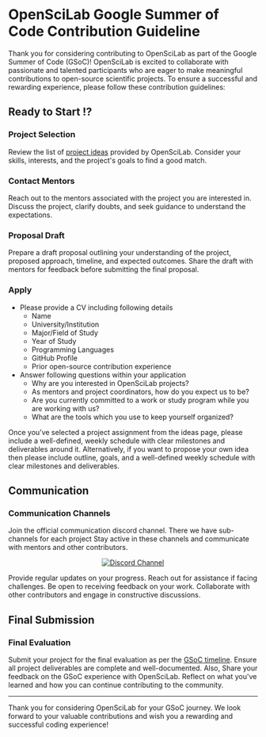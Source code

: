 # OpenSciLab Google Summer of Code Contribution Guideline

Thank you for considering contributing to OpenSciLab as part of the Google Summer of Code (GSoC)! OpenSciLab is excited to collaborate with passionate and talented participants who are eager to make meaningful contributions to open-source scientific projects. To ensure a successful and rewarding experience, please follow these contribution guidelines:

## Ready to Start !?

### Project Selection
Review the list of [project ideas](https://github.com/openscilab/GSoC2024/blob/main/IDEAS.md) provided by OpenSciLab. Consider your skills, interests, and the project's goals to find a good match.

### Contact Mentors
Reach out to the mentors associated with the project you are interested in. Discuss the project, clarify doubts, and seek guidance to understand the expectations.

### Proposal Draft
Prepare a draft proposal outlining your understanding of the project, proposed approach, timeline, and expected outcomes. Share the draft with mentors for feedback before submitting the final proposal.

### Apply
* Please provide a CV including following details
    * Name
    * University/Institution
    * Major/Field of Study
    * Year of Study
    * Programming Languages
    * GitHub Profile
    * Prior open-source contribution experience
* Answer following questions within your application
    * Why are you interested in OpenSciLab projects?
    * As mentors and project coordinators, how do you expect us to be?
    * Are you currently committed to a work or study program while you are working with us?
    * What are the tools which you use to keep yourself organized?

Once you’ve selected a project assignment from the ideas page, please include a well-defined, weekly schedule with clear milestones and deliverables around it. Alternatively, if you want to propose your own idea then please include outline, goals, and a well-defined weekly schedule with clear milestones and deliverables.

## Communication

### Communication Channels
Join the official communication discord channel. There we have sub-channels for each project
Stay active in these channels and communicate with mentors and other contributors.

<div align="center">
    <a href="https://discord.com/invite/27J5SmWmdf">
        <img src="https://img.shields.io/discord/1064533716615049236.svg?style=for-the-badge" alt="Discord Channel">
    </a>
</div>

Provide regular updates on your progress. Reach out for assistance if facing challenges. Be open to receiving feedback on your work. Collaborate with other contributors and engage in constructive discussions.

## Final Submission

### Final Evaluation
Submit your project for the final evaluation as per the [GSoC timeline](https://developers.google.com/open-source/gsoc/timeline). Ensure all project deliverables are complete and well-documented. Also, Share your feedback on the GSoC experience with OpenSciLab. Reflect on what you've learned and how you can continue contributing to the community.

<hr>

Thank you for considering OpenSciLab for your GSoC journey. We look forward to your valuable contributions and wish you a rewarding and successful coding experience!
